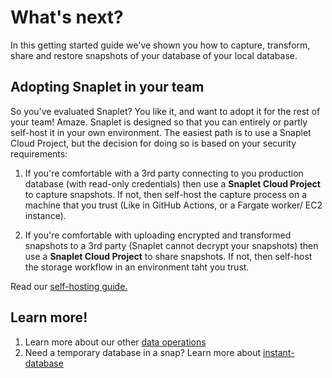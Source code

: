 # What's next?

In this getting started guide we've shown you how to capture, transform, share and restore snapshots of your database of your local database.

## Adopting Snaplet in your team

So you've evaluated Snaplet? You like it, and want to adopt it for the rest of your team! Amaze.
Snaplet is designed so that you can entirely or partly self-host it in your own environment.
The easiest path is to use a Snaplet Cloud Project, but the decision for doing so is based on your security requirements:

1. If you're comfortable with a 3rd party connecting to you production database (with read-only credentials) then use a **Snaplet Cloud Project** to capture snapshots.
If not, then self-host the capture process on a machine that you trust (Like in GitHub Actions, or a Fargate worker/ EC2 instance).

2. If you're comfortable with uploading encrypted and transformed snapshots to a 3rd party (Snaplet cannot decrypt your snapshots) then use a **Snaplet Cloud Project** to share snapshots. If not, then self-host the storage workflow in an environment taht you trust.

Read our [self-hosting guide.](/guides/self-hosting/)

## Learn more!

1. Learn more about our other [data operations](/references/data-operations/overview)
2. Need a temporary database in a snap? Learn more about [instant-database](/references/instant-database/)
